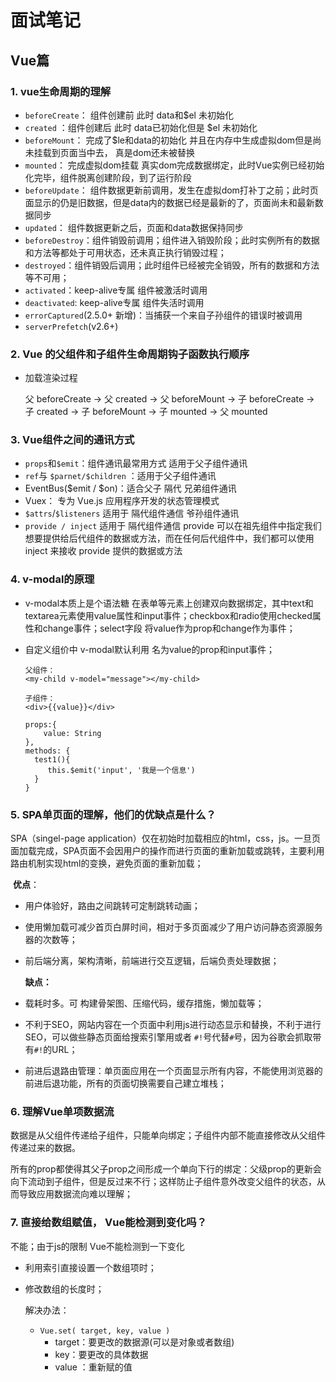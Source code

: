 # 面试笔记

## Vue篇

### 1. vue生命周期的理解

   - `beforeCreate`： 组件创建前 此时 data和$el 未初始化 
   - `created` ：组件创建后  此时 data已初始化但是 $el 未初始化 
   - `beforeMount`： 完成了$le和data的初始化 并且在内存中生成虚拟dom但是尚未挂载到页面当中去， 真是dom还未被替换
   - `mounted`： 完成虚拟dom挂载 真实dom完成数据绑定，此时Vue实例已经初始化完毕，组件脱离创建阶段，到了运行阶段
   - `beforeUpdate`： 组件数据更新前调用，发生在虚拟dom打补丁之前；此时页面显示的仍是旧数据，但是data内的数据已经是最新的了，页面尚未和最新数据同步
   - `updated`： 组件数据更新之后，页面和data数据保持同步
   - `beforeDestroy`：组件销毁前调用；组件进入销毁阶段；此时实例所有的数据和方法等都处于可用状态，还未真正执行销毁过程；
   - `destroyed`：组件销毁后调用；此时组件已经被完全销毁，所有的数据和方法等不可用；
   - `activated`：keep-alive专属 组件被激活时调用
   - `deactivated`: keep-alive专属 组件失活时调用
   - `errorCaptured`(2.5.0+ 新增)：当捕获一个来自子孙组件的错误时被调用
- `serverPrefetch`(v2.6+)
  
### 2. Vue 的父组件和子组件生命周期钩子函数执行顺序

   - 加载渲染过程

     父 beforeCreate -> 父 created -> 父 beforeMount -> 子 beforeCreate -> 子 created -> 子 beforeMount -> 子 mounted -> 父 mounted

### 3. Vue组件之间的通讯方式
   - `props`和`$emit`：组件通讯最常用方式 适用于父子组件通讯
   - `ref`与 `$parnet/$children` ：适用于父子组件通讯
   - EventBus($emit / $on)：适合父子 隔代 兄弟组件通讯
   - Vuex： 专为 Vue.js 应用程序开发的状态管理模式
   - `$attrs`/`$listeners` 适用于 隔代组件通信 爷孙组件通讯
   - `provide / inject` 适用于 隔代组件通信 provide 可以在祖先组件中指定我们想要提供给后代组件的数据或方法，而在任何后代组件中，我们都可以使用 inject 来接收 provide 提供的数据或方法

### 4. v-modal的原理

   - v-modal本质上是个语法糖 在表单等元素上创建双向数据绑定，其中text和textarea元素使用value属性和input事件；checkbox和radio使用checked属性和change事件；select字段 将value作为prop和change作为事件；

   - 自定义组价中 v-modal默认利用 名为value的prop和input事件；

     ```
     父组件：
     <my-child v-model="message"></my-child>
     
     子组件：
     <div>{{value}}</div>
     
     props:{
         value: String
     },
     methods: {
       test1(){
          this.$emit('input', '我是一个信息')
       }
     }
     ```

### 5. SPA单页面的理解，他们的优缺点是什么？

SPA（singel-page application）仅在初始时加载相应的html，css，js。一旦页面加载完成，SPA页面不会因用户的操作而进行页面的重新加载或跳转，主要利用路由机制实现html的变换，避免页面的重新加载；

​        **优点**：	

- 用户体验好，路由之间跳转可定制跳转动画；

- 使用懒加载可减少首页白屏时间，相对于多页面减少了用户访问静态资源服务器的次数等；

- 前后端分离，架构清晰，前端进行交互逻辑，后端负责处理数据；

  **缺点：** 

- 载耗时多。可 构建骨架图、压缩代码，缓存措施，懒加载等；
- 不利于SEO，网站内容在一个页面中利用js进行动态显示和替换，不利于进行SEO，可以做些静态页面给搜索引擎用或者 `#!`号代替`#`号，因为谷歌会抓取带有`#!`的URL；
- 前进后退路由管理：单页面应用在一个页面显示所有内容，不能使用浏览器的前进后退功能，所有的页面切换需要自己建立堆栈；

### 6. 理解Vue单项数据流

数据是从父组件传递给子组件，只能单向绑定；子组件内部不能直接修改从父组件传递过来的数据。

所有的prop都使得其父子prop之间形成一个单向下行的绑定：父级prop的更新会向下流动到子组件，但是反过来不行；这样防止子组件意外改变父组件的状态，从而导致应用数据流向难以理解；

### 7. 直接给数组赋值， Vue能检测到变化吗？

不能；由于js的限制 Vue不能检测到一下变化

- 利用索引直接设置一个数组项时；

- 修改数组的长度时；

  解决办法： 

  - `Vue.set( target, key, value )`
    - target：要更改的数据源(可以是对象或者数组)
    - key：要更改的具体数据
    - value ：重新赋的值

  








